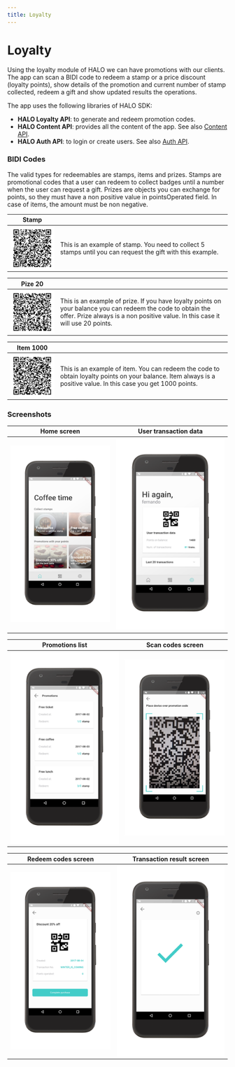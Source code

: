 ```yaml
---
title: Loyalty
---
```


# Loyalty

Using the loyalty module of HALO we can have promotions with our clients. The app can scan a BIDI code to 
redeem a stamp or a price discount (loyalty points), show details of the promotion and current number of stamp 
collected, redeem a gift and show updated results the operations.

The app uses the following libraries of HALO SDK:

- **HALO Loyalty API**: to generate and redeem promotion codes.
- **HALO Content API**: provides all the content of the app. See also [Content API](../content/android_content_overview.html).
- **HALO Auth API**: to login or create users. See also [Auth API](../auth/android_auth_overview.html).


### BIDI Codes

The valid types for redeemables are stamps, items and prizes. Stamps are promotional codes that a user can redeem to collect badges until a number when the user can request a gift. Prizes are objects you can exchange for points, so they must have a non positive value in pointsOperated field. In case of items, the amount must be non negative.

<style type="text/css">
img[alt="Stamp code"] { 
  max-width:  100px; 
  display: block;
}
img[alt="Prize 20"] { 
  max-width:  100px; 
  display: block;
}
img[alt="Item 1000"] { 
  max-width:  100px; 
  display: block;
}
</style>

| Stamp | |
|-----------------|---------|
| ![Stamp code](/img/stamp.png) | This is an example of stamp. You need to collect 5 stamps until you can request the gift with this example.|

| Pize 20 | |
|-----------------|---------|
| ![Prize 20](/img/prize20.png) | This is an example of prize. If you have loyalty points on your balance you can redeem the code to obtain the offer. Prize always is a non positive value. In this case it will use 20 points. |

| Item 1000 | |
|-----------------|---------|
| ![Item 1000](/img/item1000.png) | This is an example of item. You can redeem the code to obtain loyalty points on your balance. Item always is a positive value. In this case you get 1000 points. |


### Screenshots

| Home screen | User transaction data |
|-----------------|---------|
| ![Home screen](/img/home_loyalty.png) | ![User transaction data](/img/user_data.png)|


| Promotions list | Scan codes screen |
|------------------|---------------------|
| ![Promotions list](/img/stamp_list.png)| ![Scan codes](/img/scan.png)|

| Redeem codes screen | Transaction result screen |
|------------------|---------------------|
| ![Redeem codes screen](/img/purchase_item.png)| ![Transaction result screen](/img/transaction_info.png)|